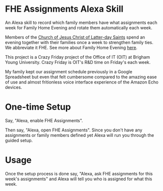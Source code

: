 # FHE Assignments Alexa Skill
An Alexa skill to record which family members have what assignments each week for Family Home Evening and rotate them automatically each week.

Members of the [Church of Jesus Christ of Latter-day Saints](https://www.mormon.org/) spend an evening together with their families once a week to strengthen family ties. We abbreviate it FHE. See more about Family Home Evening [here](https://www.lds.org/topics/family-home-evening/purpose?lang=eng&old=true).

This project is a Crazy Friday project of the Office of IT (OIT) at Brigham Young University. Crazy Friday is OIT's R&D time on Friday's each week.

My family kept our assignment schedule previously in a Google Spreadsheet but even that felt cumbersome compared to the amazing ease of use and almost fritionless voice interface experience of the Amazon Echo devices. 

# One-time Setup
Say, "Alexa, enable FHE Assignments".

Then say, "Alexa, open FHE Assignments".  Since you don't have any assignments or family members defined yet Alexa will run you through the guided setup.

# Usage
Once the setup process is done say, "Alexa, ask FHE assignments for this week's assignments" and Alexa will tell you who is assigned for what this week.
